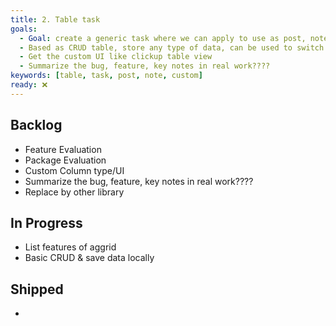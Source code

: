 ```yaml
---
title: 2. Table task
goals:
  - Goal: create a generic task where we can apply to use as post, note, task with custom data later
  - Based as CRUD table, store any type of data, can be used to switch to other library easily
  - Get the custom UI like clickup table view
  - Summarize the bug, feature, key notes in real work????
keywords: [table, task, post, note, custom]
ready: ❌
---
```


## Backlog

- Feature Evaluation
- Package Evaluation
- Custom Column type/UI
- Summarize the bug, feature, key notes in real work????
- Replace by other library

## In Progress

- List features of aggrid
- Basic CRUD & save data locally

## Shipped

-

